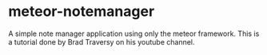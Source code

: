 # meteor-notemanager
A simple note manager application using only the meteor framework.
This is a tutorial done by Brad Traversy on his youtube channel.
